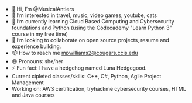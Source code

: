 - 👋 Hi, I’m @MusicalAntlers
- 👀 I’m interested in travel, music, video games, youtube, cats
- 🌱 I’m currently learning Cloud Based Computing and Cybersecurity foundations and Python (using the Codecademy "Learn Python 3" course in my free time)
- 💞️ I’m looking to collaborate on open source projects, resume and experience building.
- 📫 How to reach me mpwilliams2@cougars.ccis.edu
- 😄 Pronouns: she/her
- ⚡ Fun fact: I have a hedgehog named Luna Hedgegood.
- Current cipleted classes/skills: C++, C#, Python, Agile Project Management
- Working on: AWS certification, tryhackme cybersecurity courses, HTML and Java courses

<!---
MusicalAntlers/MusicalAntlers is a ✨ special ✨ repository because its `README.md` (this file) appears on your GitHub profile.
You can click the Preview link to take a look at your changes.
--->
